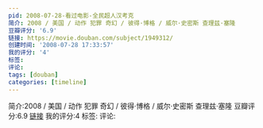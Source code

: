 ```yaml
---
pid: 2008-07-28-看过电影-全民超人汉考克
简介: 2008 / 美国 / 动作 犯罪 奇幻 / 彼得·博格 / 威尔·史密斯 查理兹·塞隆
豆瓣评分: '6.9'
链接: https://movie.douban.com/subject/1949312/
创建时间: '2008-07-28 17:33:57'
我的评分: '4'
标签:
评论:
tags: [douban]
categories: [timeline]
---
```

简介:2008 / 美国 / 动作 犯罪 奇幻 / 彼得·博格 / 威尔·史密斯 查理兹·塞隆
豆瓣评分:6.9
[链接](https://movie.douban.com/subject/1949312/)
我的评分:4
标签:
评论:
